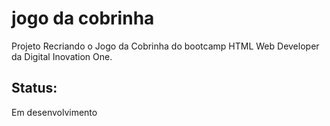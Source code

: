 # jogo da cobrinha
Projeto Recriando o Jogo da Cobrinha do bootcamp HTML Web Developer da Digital Inovation One.
## Status:
Em desenvolvimento
